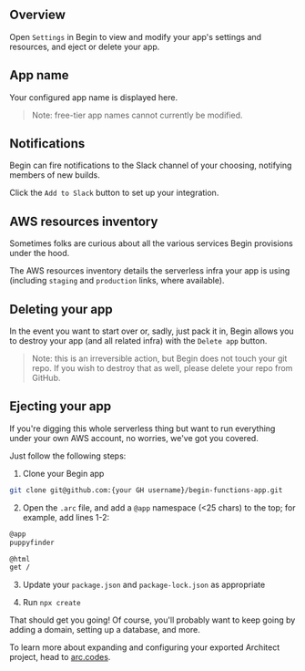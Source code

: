 ## Overview

Open `Settings` in Begin to view and modify your app's settings and resources, and eject or delete your app.


## App name

Your configured app name is displayed here.

> Note: free-tier app names cannot currently be modified.


## Notifications

Begin can fire notifications to the Slack channel of your choosing, notifying members of new builds.

Click the `Add to Slack` button to set up your integration.


## AWS resources inventory

Sometimes folks are curious about all the various services Begin provisions under the hood.

The AWS resources inventory details the serverless infra your app is using (including `staging` and `production` links, where available).


## Deleting your app

In the event you want to start over or, sadly, just pack it in, Begin allows you to destroy your app (and all related infra) with the `Delete app` button.

> Note: this is an irreversible action, but Begin does not touch your git repo. If you wish to destroy that as well, please delete your repo from GitHub.


## Ejecting your app

If you're digging this whole serverless thing but want to run everything under your own AWS account, no worries, we've got you covered.

Just follow the following steps:

1. Clone your Begin app

```bash
git clone git@github.com:{your GH username}/begin-functions-app.git
```

2. Open the `.arc` file, and add a `@app` namespace (<25 chars) to the top; for example, add lines 1-2:

```bash
@app
puppyfinder

@html
get /
```

3. Update your `package.json` and `package-lock.json` as appropriate

4. Run `npx create`

That should get you going! Of course, you'll probably want to keep going by adding a domain, setting up a database, and more.

To learn more about expanding and configuring your exported Architect project, head to [arc.codes](https://arc.codes/).
